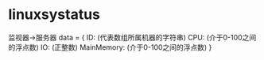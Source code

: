 linuxsystatus
=============

监视器->服务器
data = {
	ID: (代表数组所属机器的字符串)
	CPU: (介于0-100之间的浮点数)
	IO: (正整数)
	MainMemory: (介于0-100之间的浮点数)
}
